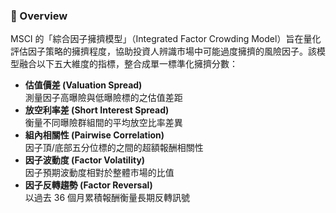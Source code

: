 ### 🧠 Overview
MSCI 的「綜合因子擁擠模型」（Integrated Factor Crowding Model）旨在量化評估因子策略的擁擠程度，協助投資人辨識市場中可能過度擁擠的風險因子。該模型融合以下五大維度的指標，整合成單一標準化擁擠分數：

- **估值價差 (Valuation Spread)**  
  測量因子高曝險與低曝險標的之估值差距  
- **放空利率差 (Short Interest Spread)**  
  衡量不同曝險群組間的平均放空比率差異  
- **組內相關性 (Pairwise Correlation)**  
  因子頂/底部五分位標的之間的超額報酬相關性  
- **因子波動度 (Factor Volatility)**  
  因子預期波動度相對於整體市場的比值  
- **因子反轉趨勢 (Factor Reversal)**  
  以過去 36 個月累積報酬衡量長期反轉訊號 
